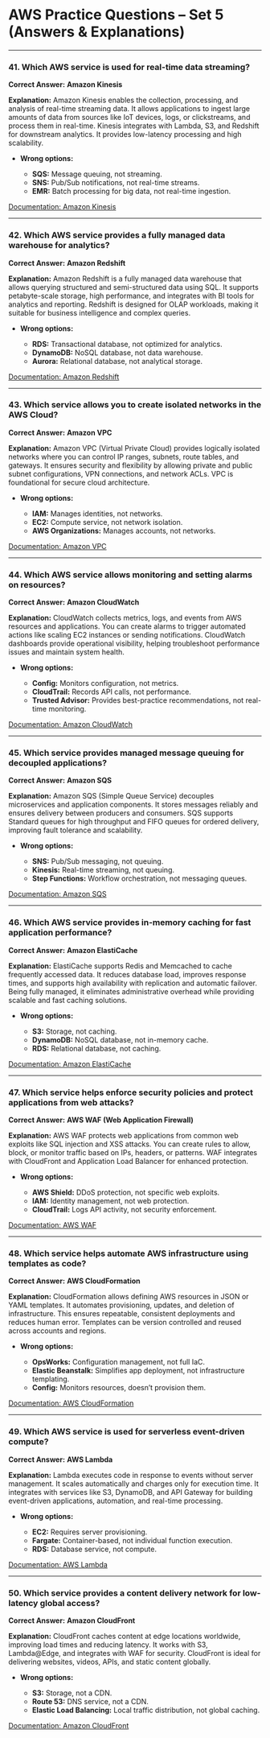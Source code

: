 # AWS Practice Questions – Set 5 (Answers & Explanations)

---

### 41. Which AWS service is used for real-time data streaming?

**Correct Answer:** **Amazon Kinesis**

**Explanation:**
Amazon Kinesis enables the collection, processing, and analysis of real-time streaming data. It allows applications to ingest large amounts of data from sources like IoT devices, logs, or clickstreams, and process them in real-time. Kinesis integrates with Lambda, S3, and Redshift for downstream analytics. It provides low-latency processing and high scalability.

* **Wrong options:**

  * **SQS:** Message queuing, not streaming.
  * **SNS:** Pub/Sub notifications, not real-time streams.
  * **EMR:** Batch processing for big data, not real-time ingestion.

[Documentation: Amazon Kinesis](https://docs.aws.amazon.com/streams/latest/dev/introduction.html)

---

### 42. Which AWS service provides a fully managed data warehouse for analytics?

**Correct Answer:** **Amazon Redshift**

**Explanation:**
Amazon Redshift is a fully managed data warehouse that allows querying structured and semi-structured data using SQL. It supports petabyte-scale storage, high performance, and integrates with BI tools for analytics and reporting. Redshift is designed for OLAP workloads, making it suitable for business intelligence and complex queries.

* **Wrong options:**

  * **RDS:** Transactional database, not optimized for analytics.
  * **DynamoDB:** NoSQL database, not data warehouse.
  * **Aurora:** Relational database, not analytical storage.

[Documentation: Amazon Redshift](https://docs.aws.amazon.com/redshift/latest/mgmt/welcome.html)

---

### 43. Which service allows you to create isolated networks in the AWS Cloud?

**Correct Answer:** **Amazon VPC**

**Explanation:**
Amazon VPC (Virtual Private Cloud) provides logically isolated networks where you can control IP ranges, subnets, route tables, and gateways. It ensures security and flexibility by allowing private and public subnet configurations, VPN connections, and network ACLs. VPC is foundational for secure cloud architecture.

* **Wrong options:**

  * **IAM:** Manages identities, not networks.
  * **EC2:** Compute service, not network isolation.
  * **AWS Organizations:** Manages accounts, not networks.

[Documentation: Amazon VPC](https://docs.aws.amazon.com/vpc/latest/userguide/what-is-amazon-vpc.html)

---

### 44. Which AWS service allows monitoring and setting alarms on resources?

**Correct Answer:** **Amazon CloudWatch**

**Explanation:**
CloudWatch collects metrics, logs, and events from AWS resources and applications. You can create alarms to trigger automated actions like scaling EC2 instances or sending notifications. CloudWatch dashboards provide operational visibility, helping troubleshoot performance issues and maintain system health.

* **Wrong options:**

  * **Config:** Monitors configuration, not metrics.
  * **CloudTrail:** Records API calls, not performance.
  * **Trusted Advisor:** Provides best-practice recommendations, not real-time monitoring.

[Documentation: Amazon CloudWatch](https://docs.aws.amazon.com/cloudwatch/)

---

### 45. Which service provides managed message queuing for decoupled applications?

**Correct Answer:** **Amazon SQS**

**Explanation:**
Amazon SQS (Simple Queue Service) decouples microservices and application components. It stores messages reliably and ensures delivery between producers and consumers. SQS supports Standard queues for high throughput and FIFO queues for ordered delivery, improving fault tolerance and scalability.

* **Wrong options:**

  * **SNS:** Pub/Sub messaging, not queuing.
  * **Kinesis:** Real-time streaming, not queuing.
  * **Step Functions:** Workflow orchestration, not messaging queues.

[Documentation: Amazon SQS](https://docs.aws.amazon.com/AWSSimpleQueueService/latest/SQSDeveloperGuide/welcome.html)

---

### 46. Which AWS service provides in-memory caching for fast application performance?

**Correct Answer:** **Amazon ElastiCache**

**Explanation:**
ElastiCache supports Redis and Memcached to cache frequently accessed data. It reduces database load, improves response times, and supports high availability with replication and automatic failover. Being fully managed, it eliminates administrative overhead while providing scalable and fast caching solutions.

* **Wrong options:**

  * **S3:** Storage, not caching.
  * **DynamoDB:** NoSQL database, not in-memory cache.
  * **RDS:** Relational database, not caching.

[Documentation: Amazon ElastiCache](https://docs.aws.amazon.com/AmazonElastiCache/)

---

### 47. Which service helps enforce security policies and protect applications from web attacks?

**Correct Answer:** **AWS WAF (Web Application Firewall)**

**Explanation:**
AWS WAF protects web applications from common web exploits like SQL injection and XSS attacks. You can create rules to allow, block, or monitor traffic based on IPs, headers, or patterns. WAF integrates with CloudFront and Application Load Balancer for enhanced protection.

* **Wrong options:**

  * **AWS Shield:** DDoS protection, not specific web exploits.
  * **IAM:** Identity management, not web protection.
  * **CloudTrail:** Logs API activity, not security enforcement.

[Documentation: AWS WAF](https://docs.aws.amazon.com/waf/)

---

### 48. Which service helps automate AWS infrastructure using templates as code?

**Correct Answer:** **AWS CloudFormation**

**Explanation:**
CloudFormation allows defining AWS resources in JSON or YAML templates. It automates provisioning, updates, and deletion of infrastructure. This ensures repeatable, consistent deployments and reduces human error. Templates can be version controlled and reused across accounts and regions.

* **Wrong options:**

  * **OpsWorks:** Configuration management, not full IaC.
  * **Elastic Beanstalk:** Simplifies app deployment, not infrastructure templating.
  * **Config:** Monitors resources, doesn’t provision them.

[Documentation: AWS CloudFormation](https://docs.aws.amazon.com/AWSCloudFormation/latest/UserGuide/Welcome.html)

---

### 49. Which AWS service is used for serverless event-driven compute?

**Correct Answer:** **AWS Lambda**

**Explanation:**
Lambda executes code in response to events without server management. It scales automatically and charges only for execution time. It integrates with services like S3, DynamoDB, and API Gateway for building event-driven applications, automation, and real-time processing.

* **Wrong options:**

  * **EC2:** Requires server provisioning.
  * **Fargate:** Container-based, not individual function execution.
  * **RDS:** Database service, not compute.

[Documentation: AWS Lambda](https://docs.aws.amazon.com/lambda/)

---

### 50. Which service provides a content delivery network for low-latency global access?

**Correct Answer:** **Amazon CloudFront**

**Explanation:**
CloudFront caches content at edge locations worldwide, improving load times and reducing latency. It works with S3, Lambda\@Edge, and integrates with WAF for security. CloudFront is ideal for delivering websites, videos, APIs, and static content globally.

* **Wrong options:**

  * **S3:** Storage, not a CDN.
  * **Route 53:** DNS service, not a CDN.
  * **Elastic Load Balancing:** Local traffic distribution, not global caching.

[Documentation: Amazon CloudFront](https://docs.aws.amazon.com/AmazonCloudFront/latest/DeveloperGuide/Introduction.html)


